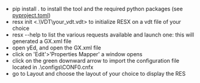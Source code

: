- pip install . to install the tool and the required python packages (see [pyproject.toml](pyproject.toml))
- resx init <.\VDT\your_vdt.vdt> to initialize RESX on a vdt file of your choice
- resx --help to list the various requests available and launch one: this will generated a GX.xml file
- open yEd, and open the GX.xml file
- click on 'Edit'>'Properties Mapper' a window opens
- click on the green downward arrow to import the configuration file located in .\configs\CONF0.cnfx
- go to Layout and choose the layout of your choice to display the RES

